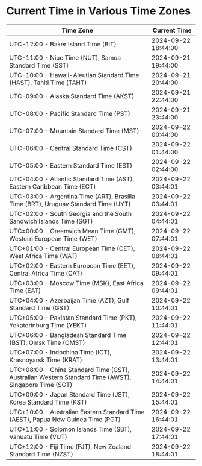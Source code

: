 # Current Time in Various Time Zones

| Time Zone | Current Time |
|-----------|--------------|
| UTC-12:00 - Baker Island Time (BIT) | 2024-09-22 18:44:00 |
| UTC-11:00 - Niue Time (NUT), Samoa Standard Time (SST) | 2024-09-21 19:44:00 |
| UTC-10:00 - Hawaii-Aleutian Standard Time (HAST), Tahiti Time (TAHT) | 2024-09-21 20:44:00 |
| UTC-09:00 - Alaska Standard Time (AKST) | 2024-09-21 22:44:00 |
| UTC-08:00 - Pacific Standard Time (PST) | 2024-09-21 23:44:00 |
| UTC-07:00 - Mountain Standard Time (MST) | 2024-09-22 00:44:00 |
| UTC-06:00 - Central Standard Time (CST) | 2024-09-22 01:44:00 |
| UTC-05:00 - Eastern Standard Time (EST) | 2024-09-22 02:44:00 |
| UTC-04:00 - Atlantic Standard Time (AST), Eastern Caribbean Time (ECT) | 2024-09-22 03:44:01 |
| UTC-03:00 - Argentina Time (ART), Brasília Time (BRT), Uruguay Standard Time (UYT) | 2024-09-22 03:44:01 |
| UTC-02:00 - South Georgia and the South Sandwich Islands Time (SGT) | 2024-09-22 04:44:01 |
| UTC±00:00 - Greenwich Mean Time (GMT), Western European Time (WET) | 2024-09-22 07:44:01 |
| UTC+01:00 - Central European Time (CET), West Africa Time (WAT) | 2024-09-22 08:44:01 |
| UTC+02:00 - Eastern European Time (EET), Central Africa Time (CAT) | 2024-09-22 09:44:01 |
| UTC+03:00 - Moscow Time (MSK), East Africa Time (EAT) | 2024-09-22 09:44:01 |
| UTC+04:00 - Azerbaijan Time (AZT), Gulf Standard Time (GST) | 2024-09-22 10:44:01 |
| UTC+05:00 - Pakistan Standard Time (PKT), Yekaterinburg Time (YEKT) | 2024-09-22 11:44:01 |
| UTC+06:00 - Bangladesh Standard Time (BST), Omsk Time (OMST) | 2024-09-22 12:44:01 |
| UTC+07:00 - Indochina Time (ICT), Krasnoyarsk Time (KRAT) | 2024-09-22 13:44:01 |
| UTC+08:00 - China Standard Time (CST), Australian Western Standard Time (AWST), Singapore Time (SGT) | 2024-09-22 14:44:01 |
| UTC+09:00 - Japan Standard Time (JST), Korea Standard Time (KST) | 2024-09-22 15:44:01 |
| UTC+10:00 - Australian Eastern Standard Time (AEST), Papua New Guinea Time (PGT) | 2024-09-22 16:44:01 |
| UTC+11:00 - Solomon Islands Time (SBT), Vanuatu Time (VUT) | 2024-09-22 17:44:01 |
| UTC+12:00 - Fiji Time (FJT), New Zealand Standard Time (NZST) | 2024-09-22 18:44:01 |
